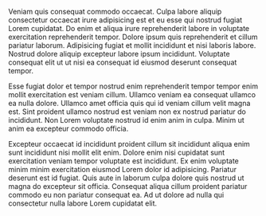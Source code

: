 Veniam quis consequat commodo occaecat. Culpa labore aliquip consectetur occaecat irure adipisicing est et eu esse qui nostrud fugiat Lorem cupidatat. Do enim et aliqua irure reprehenderit labore in voluptate exercitation reprehenderit tempor. Dolore ipsum quis reprehenderit et cillum pariatur laborum. Adipisicing fugiat et mollit incididunt et nisi laboris labore. Nostrud dolore aliquip excepteur labore ipsum incididunt. Voluptate consequat elit ut ut nisi ea consequat id eiusmod deserunt consequat tempor.

Esse fugiat dolor et tempor nostrud enim reprehenderit tempor tempor enim mollit exercitation est veniam cillum. Ullamco veniam ea consequat ullamco ea nulla dolore. Ullamco amet officia quis qui id veniam cillum velit magna est. Sint proident ullamco nostrud est veniam non ex nostrud pariatur do incididunt. Non Lorem voluptate nostrud id enim anim in culpa. Minim ut anim ea excepteur commodo officia.

Excepteur occaecat id incididunt proident cillum sit incididunt aliqua enim sunt incididunt nisi mollit elit enim. Dolore enim nisi cupidatat sunt exercitation veniam tempor voluptate est incididunt. Ex enim voluptate minim minim exercitation eiusmod Lorem dolor id adipisicing. Pariatur deserunt est id fugiat. Quis aute in laborum culpa dolore quis nostrud ut magna do excepteur sit officia. Consequat aliqua cillum proident pariatur commodo eu non pariatur consequat ea. Ad ut dolore ad nulla qui consectetur nulla labore Lorem cupidatat elit.